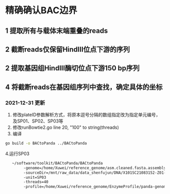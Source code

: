 # 精确确认BAC边界
## 1 提取所有与载体末端重叠的reads
## 2 截断reads仅保留HindIII位点下游的序列
## 2 提取基因组HindIII酶切位点下游150 bp序列
## 4 将截断reads在基因组序列中查找，确定具体的坐标

### 2021-12-31 更新
1. 修改plateID参数解析方式，将原本逗号分隔的数组指定改为指定单元编号，及SP01、SP02、SP03等
2. 修改runBowtie2.go line 20, "100" to string(threads)
3. 编译
```bash
go build -o BACtoPanda ../BACtoPanda 
```
4.运行SP03
```bash
   ~/software/toolkit/BACtoPanda/BACtoPanda 
        -genome=/home/Xuwei/reference_genome/asm.cleaned.fasta.assembly.assembly.FINAL.fasta 
        -sourceDir=/mnt/raw_data/data_shenfujun/DNA/X101SC21083152-Z01-J004/2.cleandata/
        -unit=SP03 
        -threads=40  
        -profile=/home/Xuwei/reference_genome/EnzymeProfile/panda-genome.bed
```
